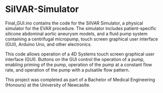 # SilVAR-Simulator

Final_GUI.ino contains the code for the SilVAR Simulator, a physical simulator for the EVAR procedure. The simulator includes patient-specific silicone abdominal aortic
aneurysm models, and a fluid pump system containing a centrifugal micropump, touch screen graphical user interface (GUI), Arduino Uno, and other electronics.

This code allows operation of a 4D Systems touch screen graphical user interface (GUI). Buttons on the GUI control the operation of a pump, enabling priming of the pump, 
operation of the pump at a constant flow rate, and operation of the pump with a pulsatile flow pattern. 

This project was completed as part of a Bachelor of Medical Engineering (Honours) at the University of Newcaslte.
